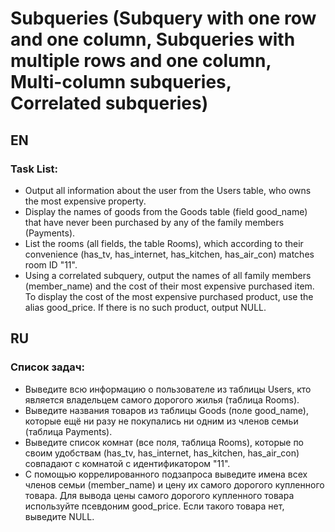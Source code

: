 # Subqueries (Subquery with one row and one column, Subqueries with multiple rows and one column, Multi-column subqueries, Correlated subqueries)

## EN

### Task List:

- Output all information about the user from the Users table, who owns the most expensive property.
- Display the names of goods from the Goods table (field good_name) that have never been purchased by any of the family members (Payments).
- List the rooms (all fields, the table Rooms), which according to their convenience (has_tv, has_internet, has_kitchen, has_air_con) matches room ID "11".
- Using a correlated subquery, output the names of all family members (member_name) and the cost of their most expensive purchased item. To display the cost of the most expensive purchased product, use the alias good_price. If there is no such product, output NULL.

## RU

### Список задач:

- Выведите всю информацию о пользователе из таблицы Users, кто является владельцем самого дорогого жилья (таблица Rooms).
- Выведите названия товаров из таблицы Goods (поле good_name), которые ещё ни разу не покупались ни одним из членов семьи (таблица Payments).
- Выведите список комнат (все поля, таблица Rooms), которые по своим удобствам (has_tv, has_internet, has_kitchen, has_air_con) совпадают с комнатой с идентификатором "11".
- С помощью коррелированного подзапроса выведите имена всех членов семьи (member_name) и цену их самого дорогого купленного товара. Для вывода цены самого дорогого купленного товара используйте псевдоним good_price. Если такого товара нет, выведите NULL.
